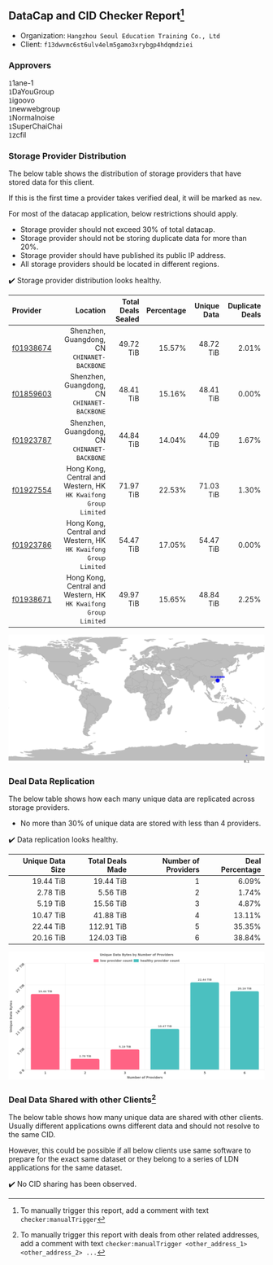 ## DataCap and CID Checker Report[^1]
 - Organization: `Hangzhou Seoul Education Training Co., Ltd`
 - Client: `f13dwvmc6st6ulv4elm5gamo3xrybgp4hdqmdziei`
### Approvers
`1`1ane-1<br/>`1`DaYouGroup<br/>`1`igoovo<br/>`1`newwebgroup<br/>`1`Normalnoise<br/>`1`SuperChaiChai<br/>`1`zcfil

### Storage Provider Distribution
The below table shows the distribution of storage providers that have stored data for this client.

If this is the first time a provider takes verified deal, it will be marked as `new`.

For most of the datacap application, below restrictions should apply.
 - Storage provider should not exceed 30% of total datacap.
 - Storage provider should not be storing duplicate data for more than 20%.
 - Storage provider should have published its public IP address.
 - All storage providers should be located in different regions.

✔️ Storage provider distribution looks healthy.

| Provider                                              |                                                           Location | Total Deals Sealed | Percentage | Unique Data | Duplicate Deals |
| :---------------------------------------------------- | -----------------------------------------------------------------: | -----------------: | ---------: | ----------: | --------------: |
| [f01938674](https://filfox.info/en/address/f01938674) |                    Shenzhen, Guangdong, CN<br/>`CHINANET-BACKBONE` |          49.72 TiB |     15.57% |   48.72 TiB |           2.01% |
| [f01859603](https://filfox.info/en/address/f01859603) |                    Shenzhen, Guangdong, CN<br/>`CHINANET-BACKBONE` |          48.41 TiB |     15.16% |   48.41 TiB |           0.00% |
| [f01923787](https://filfox.info/en/address/f01923787) |                    Shenzhen, Guangdong, CN<br/>`CHINANET-BACKBONE` |          44.84 TiB |     14.04% |   44.09 TiB |           1.67% |
| [f01927554](https://filfox.info/en/address/f01927554) | Hong Kong, Central and Western, HK<br/>`HK Kwaifong Group Limited` |          71.97 TiB |     22.53% |   71.03 TiB |           1.30% |
| [f01923786](https://filfox.info/en/address/f01923786) | Hong Kong, Central and Western, HK<br/>`HK Kwaifong Group Limited` |          54.47 TiB |     17.05% |   54.47 TiB |           0.00% |
| [f01938671](https://filfox.info/en/address/f01938671) | Hong Kong, Central and Western, HK<br/>`HK Kwaifong Group Limited` |          49.97 TiB |     15.65% |   48.84 TiB |           2.25% |

<img src="https://raw.githubusercontent.com/data-preservation-programs/filplus-checker-assets/main/filecoin-project/filecoin-plus-large-datasets/issues/1404/1690353706331.png"/>

### Deal Data Replication
The below table shows how each many unique data are replicated across storage providers.

- No more than 30% of unique data are stored with less than 4 providers.

✔️ Data replication looks healthy.

| Unique Data Size | Total Deals Made | Number of Providers | Deal Percentage |
| ---------------: | ---------------: | ------------------: | --------------: |
|        19.44 TiB |        19.44 TiB |                   1 |           6.09% |
|         2.78 TiB |         5.56 TiB |                   2 |           1.74% |
|         5.19 TiB |        15.56 TiB |                   3 |           4.87% |
|        10.47 TiB |        41.88 TiB |                   4 |          13.11% |
|        22.44 TiB |       112.91 TiB |                   5 |          35.35% |
|        20.16 TiB |       124.03 TiB |                   6 |          38.84% |

<img src="https://raw.githubusercontent.com/data-preservation-programs/filplus-checker-assets/main/filecoin-project/filecoin-plus-large-datasets/issues/1404/1690353707445.png"/>

### Deal Data Shared with other Clients[^3]
The below table shows how many unique data are shared with other clients.
Usually different applications owns different data and should not resolve to the same CID.

However, this could be possible if all below clients use same software to prepare for the exact same dataset or they belong to a series of LDN applications for the same dataset.

✔️ No CID sharing has been observed.

[^1]: To manually trigger this report, add a comment with text `checker:manualTrigger`

[^2]: Deals from those addresses are combined into this report as they are specified with `checker:manualTrigger`

[^3]: To manually trigger this report with deals from other related addresses, add a comment with text `checker:manualTrigger <other_address_1> <other_address_2> ...`
